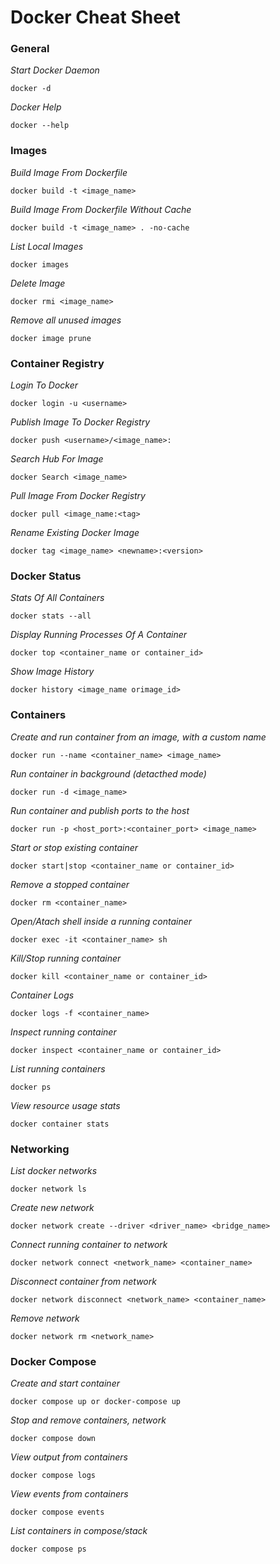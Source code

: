# Docker Cheat Sheet

### General

*Start Docker Daemon*

```
docker -d
```

*Docker Help*

```
docker --help
```

### Images

*Build Image From Dockerfile*

```
docker build -t <image_name>
```

*Build Image From Dockerfile Without Cache*

```
docker build -t <image_name> . -no-cache
```

*List Local Images*

```
docker images
```

*Delete Image*

```
docker rmi <image_name>
```

*Remove all unused images*

```
docker image prune
```

### Container Registry

*Login To Docker*

```
docker login -u <username>
```

*Publish Image To Docker Registry*

```
docker push <username>/<image_name>:
```

*Search Hub For Image*

```
docker Search <image_name>
```

*Pull Image From Docker Registry*

```
docker pull <image_name:<tag>
```

*Rename Existing Docker Image*

```
docker tag <image_name> <newname>:<version>
```

### Docker Status

*Stats Of All Containers*

```
docker stats --all
```

*Display Running Processes Of A Container*

```
docker top <container_name or container_id>
```

*Show Image History*

```
docker history <image_name orimage_id>
```

### Containers

*Create and run container from an image, with a custom name*

```
docker run --name <container_name> <image_name>
```

*Run container in background (detacthed mode)*

```
docker run -d <image_name>
```

*Run container and publish ports to the host*

```
docker run -p <host_port>:<container_port> <image_name>
```

*Start or stop existing container*

```
docker start|stop <container_name or container_id>
```

*Remove a stopped container*

```
docker rm <container_name>
```

*Open/Atach shell inside a running container*

```
docker exec -it <container_name> sh
```

*Kill/Stop running container*

```
docker kill <container_name or container_id>
```

*Container Logs*

```
docker logs -f <container_name>
```

*Inspect running container*

```
docker inspect <container_name or container_id>
```

*List running containers*

```
docker ps
```

*View resource usage stats*

```
docker container stats
```

### Networking

*List docker networks*

```
docker network ls
```

*Create new network*

```
docker network create --driver <driver_name> <bridge_name>
```

*Connect running container to network*

```
docker network connect <network_name> <container_name>
```

*Disconnect container from network*

```
docker network disconnect <network_name> <container_name>
```

*Remove network*

```
docker network rm <network_name>
```

### Docker Compose

*Create and start container*

```
docker compose up or docker-compose up
```

*Stop and remove containers, network*

```
docker compose down
```

*View output from containers*

```
docker compose logs
```

*View events from containers*

```
docker compose events
```

*List containers in compose/stack*

```
docker compose ps
```

